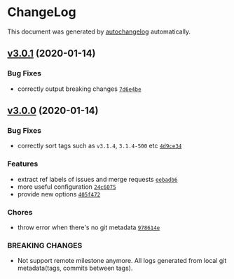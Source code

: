 # ChangeLog

This document was generated by [autochangelog](https://github.com/roshanca/autochangelog) automatically.

## [v3.0.1](https://github.com/roshanca/autochangelog/compare/v3.0.0...v3.0.1) (2020-01-14)

### Bug Fixes

- correctly output breaking changes [`7d6e4be`](https://github.com/roshanca/autochangelog/commit/7d6e4bebbc4c1935048186e524124340ed023f92)

## [v3.0.0](https://github.com/roshanca/autochangelog/compare/v3.0.0) (2020-01-14)

### Bug Fixes

- correctly sort tags such as `v3.1.4`, `3.1.4-500` etc [`4d9ce34`](https://github.com/roshanca/autochangelog/commit/4d9ce3438dec0a752a4f446088d9029962c0db38)

### Features

- extract ref labels of issues and merge requests [`eebadb6`](https://github.com/roshanca/autochangelog/commit/eebadb6983f58a560870d06e4750640ab6199b3b)
- more useful configuration [`24c6075`](https://github.com/roshanca/autochangelog/commit/24c60756df5a2756dd853f39b10d3e9105cc4fbd)
- provide new options [`405f472`](https://github.com/roshanca/autochangelog/commit/405f4725eb8fc719bc6cfe6a6adbeae03666d3b6)

### Chores

- throw error when there's no git metadata [`978614e`](https://github.com/roshanca/autochangelog/commit/978614e7f5cffb16aef92300274798b52552e82d)

### BREAKING CHANGES

- Not support remote milestone anymore. All logs generated from local git
  metadata(tags, commits between tags).
